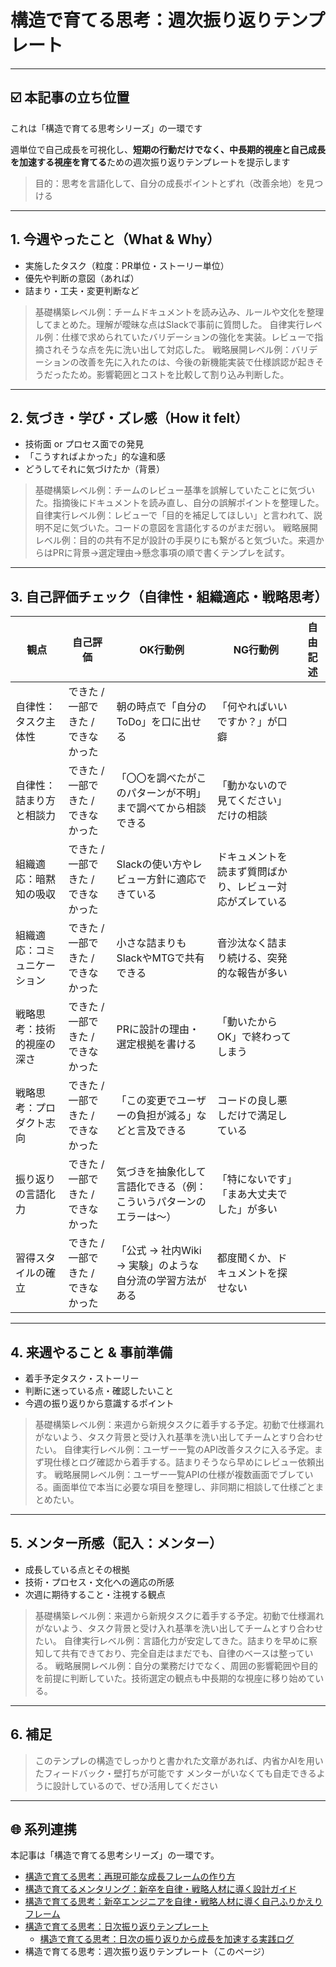# 構造で育てる思考：週次振り返りテンプレート

---

## ☑️ 本記事の立ち位置

これは「構造で育てる思考シリーズ」の一環です

週単位で自己成長を可視化し、**短期の行動だけでなく、中長期的視座と自己成長を加速する視座を育てる**ための週次振り返りテンプレートを提示します

> 目的：思考を言語化して、自分の成長ポイントとずれ（改善余地）を見つける

---

## 1.  今週やったこと（What & Why）

- 実施したタスク（粒度：PR単位・ストーリー単位）
- 優先や判断の意図（あれば）
- 詰まり・工夫・変更判断など

> 基礎構築レベル例：チームドキュメントを読み込み、ルールや文化を整理してまとめた。理解が曖昧な点はSlackで事前に質問した。
> 自律実行レベル例：仕様で求められていたバリデーションの強化を実装。レビューで指摘されそうな点を先に洗い出して対応した。
> 戦略展開レベル例：バリデーションの改善を先に入れたのは、今後の新機能実装で仕様誤認が起きそうだったため。影響範囲とコストを比較して割り込み判断した。

---

## 2.  気づき・学び・ズレ感（How it felt）

- 技術面 or プロセス面での発見
- 「こうすればよかった」的な違和感
- どうしてそれに気づけたか（背景）

> 基礎構築レベル例：チームのレビュー基準を誤解していたことに気づいた。指摘後にドキュメントを読み直し、自分の誤解ポイントを整理した。
> 自律実行レベル例：レビューで「目的を補足してほしい」と言われて、説明不足に気づいた。コードの意図を言語化するのがまだ弱い。
> 戦略展開レベル例：目的の共有不足が設計の手戻りにも繋がると気づいた。来週からはPRに背景→選定理由→懸念事項の順で書くテンプレを試す。

---

## 3.  自己評価チェック（自律性・組織適応・戦略思考）

| 観点 | 自己評価 | OK行動例 | NG行動例 | 自由記述 |
|------|-----------|-----------|-----------|-----------|
| 自律性：タスク主体性 | できた / 一部できた / できなかった | 朝の時点で「自分のToDo」を口に出せる | 「何やればいいですか？」が口癖 |  |
| 自律性：詰まり方と相談力 | できた / 一部できた / できなかった | 「〇〇を調べたがこのパターンが不明」まで調べてから相談できる | 「動かないので見てください」だけの相談 |  |
| 組織適応：暗黙知の吸収 | できた / 一部できた / できなかった | Slackの使い方やレビュー方針に適応できている | ドキュメントを読まず質問ばかり、レビュー対応がズレている |  |
| 組織適応：コミュニケーション | できた / 一部できた / できなかった | 小さな詰まりもSlackやMTGで共有できる | 音沙汰なく詰まり続ける、突発的な報告が多い |  |
| 戦略思考：技術的視座の深さ | できた / 一部できた / できなかった | PRに設計の理由・選定根拠を書ける | 「動いたからOK」で終わってしまう |  |
| 戦略思考：プロダクト志向 | できた / 一部できた / できなかった | 「この変更でユーザーの負担が減る」などと言及できる | コードの良し悪しだけで満足している |  |
| 振り返りの言語化力 | できた / 一部できた / できなかった | 気づきを抽象化して言語化できる（例：こういうパターンのエラーは〜） | 「特にないです」「まあ大丈夫でした」が多い |  |
| 習得スタイルの確立 | できた / 一部できた / できなかった | 「公式 → 社内Wiki → 実験」のような自分流の学習方法がある | 都度聞くか、ドキュメントを探せない |  |

---

## 4.  来週やること & 事前準備

- 着手予定タスク・ストーリー
- 判断に迷っている点・確認したいこと
- 今週の振り返りから意識するポイント

> 基礎構築レベル例：来週から新規タスクに着手する予定。初動で仕様漏れがないよう、タスク背景と受け入れ基準を洗い出してチームとすり合わせたい。
> 自律実行レベル例：ユーザー一覧のAPI改善タスクに入る予定。まず現仕様とログ確認から着手する。詰まりそうなら早めにレビュー依頼出す。
> 戦略展開レベル例：ユーザー一覧APIの仕様が複数画面でブレている。画面単位で本当に必要な項目を整理し、非同期に相談して仕様ごとまとめたい。

---

## 5.  メンター所感（記入：メンター）

- 成長している点とその根拠
- 技術・プロセス・文化への適応の所感
- 次週に期待すること・注視する観点

> 基礎構築レベル例：来週から新規タスクに着手する予定。初動で仕様漏れがないよう、タスク背景と受け入れ基準を洗い出してチームとすり合わせたい。
> 自律実行レベル例：言語化力が安定してきた。詰まりを早めに察知して共有できており、完全自走はまだでも、自律のベースは整っている。
> 戦略展開レベル例：自分の業務だけでなく、周囲の影響範囲や目的を前提に判断していた。技術選定の観点も中長期的な視座に移り始めている。

---

## 6. 補足

> このテンプレの構造でしっかりと書かれた文章があれば、内省かAIを用いたフィードバック・壁打ちが可能です
> メンターがいなくても自走できるように設計しているので、ぜひ活用してください

---

## 🌐 系列連携

本記事は「構造で育てる思考シリーズ」の一環です。

- [構造で育てる思考：再現可能な成長フレームの作り方](https://zenn.dev/kanaria007/articles/83c40a125d90b5)
- [構造で育てるメンタリング：新卒を自律・戦略人材に導く設計ガイド](https://zenn.dev/kanaria007/articles/0cc9d4ed1a898a)
- [構造で育てる思考：新卒エンジニアを自律・戦略人材に導く自己ふりかえりフレーム](https://zenn.dev/kanaria007/articles/a6fa4eef6cccb9)
- [構造で育てる思考：日次振り返りテンプレート](https://zenn.dev/kanaria007/articles/e0a316aec008fa)
  - [構造で育てる思考：日次の振り返りから成長を加速する実践ログ](https://zenn.dev/kanaria007/articles/a1ac72292d9ef3)
- 構造で育てる思考：週次振り返りテンプレート（このページ）